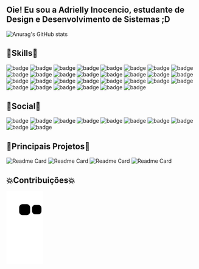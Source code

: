 <head><link rel="stylesheet" href="https://cdn.jsdelivr.net/gh/devicons/devicon@v2.15.1/devicon.min.css"></head>

## Oie! Eu sou a Adrielly Inocencio, estudante de Design e Desenvolvimento de Sistemas ;D

<!--
**adriinocencio/AdriInocencio** is a ✨ _special_ ✨ repository because its `README.md` (this file) appears on your GitHub profile.

Here are some ideas to get you started:

- 🔭 I’m currently working on my mother's small business
- 🌱 I’m currently learning how to use GitHub
- 👯 I’m looking to collaborate on ...
- 🤔 I’m looking for help with ...
- 💬 Ask me about anything about graphic design and I'm (almost) sure I'll be able to answer you!
- 📫 How to reach me: by my Instagram @adriinocencio
- 😄 Pronouns: ...
- ⚡ Fun fact: I LOVE fluffy cows <3
-->

![Anurag's GitHub stats](https://github-readme-stats.vercel.app/api?username=adriinocencio&show_icons=true&theme=buefy&locale=pt-br)
<!--
![Top Langs](https://github-readme-stats.vercel.app/api/top-langs/?username=adriinocencio&layout=compact&theme=buefy)
-->

## 🎯Skills🎯
![badge](https://img.shields.io/badge/HTML5-E34F26?style=for-the-badge&logo=html5&logoColor=white)
![badge](https://img.shields.io/badge/CSS3-1572B6?style=for-the-badge&logo=css3&logoColor=white)
![badge](https://img.shields.io/badge/Bootstrap-563D7C?style=for-the-badge&logo=bootstrap&logoColor=white)
![badge](https://img.shields.io/badge/JavaScript-F7DF1E?style=for-the-badge&logo=javascript&logoColor=black)
![badge](https://img.shields.io/badge/Python-14354C?style=for-the-badge&logo=python&logoColor=white)
![badge](https://img.shields.io/badge/Markdown-000000?style=for-the-badge&logo=markdown&logoColor=white)
![badge](https://img.shields.io/badge/jQuery-0769AD?style=for-the-badge&logo=jquery&logoColor=white)
![badge](https://img.shields.io/badge/Django-092E20?style=for-the-badge&logo=django&logoColor=white)
![badge](https://img.shields.io/badge/MySQL-00000F?style=for-the-badge&logo=mysql&logoColor=white)
![badge](https://img.shields.io/badge/MongoDB-4EA94B?style=for-the-badge&logo=mongodb&logoColor=white)
![badge](https://img.shields.io/badge/Netlify-00C7B7?style=for-the-badge&logo=netlify&logoColor=white)
![badge](https://img.shields.io/badge/Microsoft_Office-D83B01?style=for-the-badge&logo=microsoft-office&logoColor=white)
![badge](https://img.shields.io/badge/Canva-%2300C4CC.svg?&style=for-the-badge&logo=Canva&logoColor=white)
![badge](https://img.shields.io/badge/Figma-F24E1E?style=for-the-badge&logo=figma&logoColor=white)
![badge](https://img.shields.io/badge/Framer-black?style=for-the-badge&logo=framer&logoColor=blue)
![badge](https://img.shields.io/badge/gimp-5C5543?style=for-the-badge&logo=gimp&logoColor=white)
![badge](https://img.shields.io/badge/Inkscape-000000?style=for-the-badge&logo=Inkscape&logoColor=white)
![badge](https://img.shields.io/badge/Krita-203759?style=for-the-badge&logo=krita&logoColor=EEF37B)
![badge](https://img.shields.io/badge/replit-667881?style=for-the-badge&logo=replit&logoColor=white)
![badge](https://img.shields.io/badge/Visual_Studio_Code-0078D4?style=for-the-badge&logo=visual%20studio%20code&logoColor=white)
![badge](https://img.shields.io/badge/Notepad++-90E59A.svg?style=for-the-badge&logo=notepad%2B%2B&logoColor=black)
![badge](https://img.shields.io/badge/Colab-F9AB00?style=for-the-badge&logo=googlecolab&color=525252)
![badge](https://img.shields.io/badge/Miro-050038?style=for-the-badge&logo=Miro&logoColor=white)
![badge](https://img.shields.io/badge/Notion-000000?style=for-the-badge&logo=notion&logoColor=white)
![badge](https://img.shields.io/badge/powershell-5391FE?style=for-the-badge&logo=powershell&logoColor=white)
![badge](https://img.shields.io/badge/windows%20terminal-4D4D4D?style=for-the-badge&logo=windows%20terminal&logoColor=white)
![badge](https://img.shields.io/badge/Firefox_Browser-FF7139?style=for-the-badge&logo=Firefox-Browser&logoColor=white)
![badge](https://img.shields.io/badge/Google_chrome-4285F4?style=for-the-badge&logo=Google-chrome&logoColor=white)
![badge](https://img.shields.io/badge/Opera-FF1B2D?style=for-the-badge&logo=Opera&logoColor=white)
![badge](https://img.shields.io/badge/Microsoft_Edge-0078D7?style=for-the-badge&logo=Microsoft-edge&logoColor=white)

## 📢Social📢
![badge](https://img.shields.io/badge/Spotify-1ED760?&style=for-the-badge&logo=spotify&logoColor=white)
![badge](https://img.shields.io/badge/Behance-0054F7?style=for-the-badge&logo=behance&logoColor=white)
![badge](https://img.shields.io/badge/fiverr-1DBF73?style=for-the-badge&logo=fiverr&logoColor=white)
![badge](https://img.shields.io/badge/UpWork-6FDA44?style=for-the-badge&logo=Upwork&logoColor=white)
![badge](https://img.shields.io/badge/GitHub-100000?style=for-the-badge&logo=github&logoColor=white)
![badge](https://img.shields.io/badge/Instagram-E4405F?style=for-the-badge&logo=instagram&logoColor=white)
![badge](https://img.shields.io/badge/Slack-4A154B?style=for-the-badge&logo=slack&logoColor=white)
![badge](https://img.shields.io/badge/Gmail-D14836?style=for-the-badge&logo=gmail&logoColor=white)
![badge](https://img.shields.io/badge/Discord-5865F2?style=for-the-badge&logo=discord&logoColor=white)
![badge](https://img.shields.io/badge/LinkedIn-0077B5?style=for-the-badge&logo=linkedin&logoColor=white)

## 📑Principais Projetos📑
![Readme Card](https://github-readme-stats.vercel.app/api/pin/?username=adriinocencio&repo=adriinocencio&theme=buefy&locale=pt-br&show_owner=true)
![Readme Card](https://github-readme-stats.vercel.app/api/pin/?username=adriinocencio&repo=GREENSIDE&theme=buefy&locale=pt-br&show_owner=true)
![Readme Card](https://github-readme-stats.vercel.app/api/pin/?username=adriinocencio&repo=Diana-App&theme=buefy&locale=pt-br&show_owner=true)
![Readme Card](https://github-readme-stats.vercel.app/api/pin/?username=adriinocencio&repo=Sawabona&theme=buefy&locale=pt-br&show_owner=true)

## 💥Contribuições💥
![snake animation](https://github.com/adriinocencio/adriinocencio/blob/output/github-contribution-grid-snake.svg)
